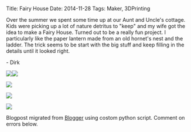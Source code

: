 Title: Fairy House
Date: 2014-11-28
Tags: Maker, 3DPrinting

Over the summer we spent some time up at our Aunt and Uncle's cottage.  Kids
were picking up a lot of nature detritus to "keep" and my wife got the idea to
make a Fairy House.  Turned out to be a really fun project.  I particularly
like the paper lantern made from an old hornet's nest and the ladder.  The
trick seems to be start with the big stuff and keep filling in the details
until it looked right.  

  

\- Dirk

  

[![](./images/DSC_6664.JPG)](./images/DSC_6664.JPG)[![](./images/DSC_6675.JPG)](./images/DSC_6675.JPG)

  

[![](./images/DSC_6680.JPG)](./images/DSC_6680.JPG)

  

[![](./images/DSC_6645.JPG)](./images/DSC_6645.JPG)

  

[![](./images/DSC_6682.JPG)](./images/DSC_6682.JPG)

  

  

  
  

Blogpost migrated from [Blogger](https://apprenticemaker.blogspot.com/2014/11/fairy-house.html) using costom python script. Comment on errors below.
